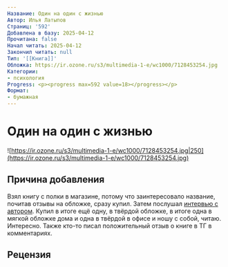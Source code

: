 ```yaml
---
Название: Один на один с жизнью
Автор: Илья Латыпов
Страниц: '592'
Добавлена в базу: 2025-04-12
Прочитана: false
Начал читать: 2025-04-12
Закончил читать: null
Тип: '[[Книга]]'
Обложка: https://ir.ozone.ru/s3/multimedia-1-e/wc1000/7128453254.jpg
Категории:
- психология
Progress: <p><progress max=592 value=18></progress></p>
Формат:
- бумажная
---
```

# Один на один с жизнью

![https://ir.ozone.ru/s3/multimedia-1-e/wc1000/7128453254.jpg|250](https://ir.ozone.ru/s3/multimedia-1-e/wc1000/7128453254.jpg)

## Причина добавления

Взял книгу с полки в магазине, потому что заинтересовало название, почитав отзывы на обложке, сразу купил. Затем послушал [интервью с автором](https://www.youtube.com/watch?v=g0fm-FZvzYc). Купил в итоге ещё одну, в твёрдой обложке, в итоге одна в мягкой обложке дома и одна в твёрдой в офисе и ношу с собой, читаю. Интересно. Также кто-то писал положительный отзыв о книге в ТГ в комментариях.

## Рецензия